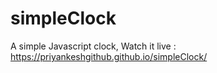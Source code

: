# simpleClock
A simple Javascript clock, 
Watch it live : https://priyankeshgithub.github.io/simpleClock/
